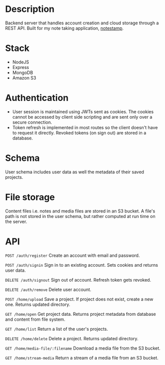 # Description
Backend server that handles account creation and cloud storage through a REST API. Built for my note taking application, [notestamp](https://github.com/fortyoneplustwo/notestamp).

# Stack
- NodeJS
- Express
- MongoDB
- Amazon S3

# Authentication
- User session is maintained using JWTs sent as cookies. The cookies cannot be accessed by client side scripting and are sent only over a secure connection.
- Token refresh is implemented in most routes so the client doesn't have to request it directly. Revoked tokens (on sign out) are stored in a database.

# Schema
User schema includes user data as well the metadata of their saved projects.

# File storage
Content files i.e. notes and media files are stored in an S3 bucket. A file's path is not stored in the user schema, but rather computed at run time on the server.

# API
`POST /auth/register` Create an account with email and password.

`POST /auth/signin` Sign in to an existing account. Sets cookies and returns user data.

`DELETE /auth/signout` Sign out of account. Refresh token gets revoked.

`DELETE /auth/remove` Delete user account.

`POST /home/upload` Save a project. If project does not exist, create a new one. Returns updated directory.

`GET /home/open` Get project data. Returns project metadata from database and content from file system.

`GET /home/list` Return a list of the user's projects.

`DELETE /home/delete` Delete a project. Returns updated directory.

`GET /home/media-file/:filename` Download a media file from the S3 bucket.

`GET /home/stream-media` Return a stream of a media file from an S3 bucket.

